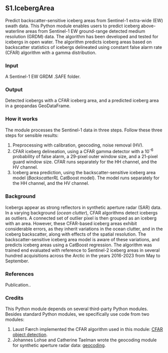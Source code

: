 ## S1.IcebergArea
Predict backscatter-sensitive iceberg areas from Sentinel-1 extra-wide (EW) swath data. This Python module enables users to predict iceberg above-waterline areas from Sentinel-1 EW ground-range detected medium resolution (GRDM) data. The algorithm has been developed and tested for icebergs in open water. The algorithm predicts iceberg areas based on backscatter statistics of icebergs delineated using constant false alarm rate (CFAR) algorithm with a gamma distribution.

### Input
A Sentinel-1 EW GRDM .SAFE folder.

### Output
Detected icebergs with a CFAR iceberg area, and a predicted iceberg area in a geopandas GeoDataFrame.

### How it works
The module processes the Sentinel-1 data in three steps. Follow these three steps for sensible results:
1. Preprocessing with calibration, geocoding, noise removal (HV).
2. CFAR iceberg delineation, using a CFAR gamma detector with a 10<sup>-6</sup> probability of false alarm, a 29-pixel outer window size, and a 21-pixel guard window size. CFAR runs separately for the HH channel, and the HV channel.
3. Iceberg area prediction, using the backscatter-sensitive iceberg area model (*BackscatterRL* CatBoost model). The model runs separately for the HH channel, and the HV channel.

### Background
Icebergs appear as strong reflectors in synthetic aperture radar (SAR) data. In a varying background (*ocean clutter*), CFAR algorithms detect icebergs as outliers. A connected set of outlier pixel is then grouped as an iceberg with an area. However, these CFAR-based iceberg areas exhibit considerable errors, as they inherit variations in the ocean clutter, and in the iceberg backscatter, along with effects of the spatial resolution. The backscatter-sensitive iceberg area model is aware of these variations, and predicts iceberg areas using a CatBoost regression. The algorithm was trained end evaluated with reference to Sentinel-2 iceberg areas in several hundred acquisitions across the Arctic in the years 2016-2023 from May to September. 

### References
Publication..

### Credits
This Python module depends on several third-party Python modules. Besides standard Python modules, we specifically use code from two modules:
1. Laust Færch implemented the CFAR algorithm used in this module: [CFAR object detection](https://github.com/LaustFaerch/cfar-object-detection).
2. Johannes Lohse and Catherine Taelman wrote the geocoding module for synthetic aperture radar data: [geocoding]().
